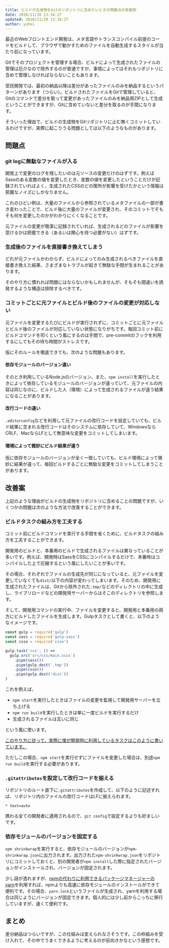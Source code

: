 ```yaml
---
title: ビルドの生成物をGitのリポジトリに含めたいときの問題点の改善例
date: 2016/11/28 13:34:27
updated: 2016/11/28 13:34:27
author: yuhei
---
```

最近のWebフロントエンド開発は、メタ言語やトランスコンパイル前提のコードをビルドして、ブラウザで動かすためのファイルを自動生成するスタイルが当たり前になっています。

Gitでそのプロジェクトを管理する場合、ビルドによって生成されたファイルの管理は厄介なので除外するのが普通ですが、事情によってはそれもリポジトリに含めて管理しなければならないこともあります。

<!-- more -->

受託開発では、最初の納品以降は差分があったファイルのみを納品するというパターンがあります（つらい）。ビルドされたファイルをGitで管理していると、Gitのコマンドで差分を取って変更があったファイルのみを納品用ZIPとして生成ということができますが、Gitに含めていないと差分を取るのが手間になります。

そういった理由で、ビルドの生成物をGitリポジトリに止む無くコミットしているわけですが、実際に起こりうる問題としては以下のようなものがあります。

## 問題点

### git logに無駄なファイルが入る

開発上で変更のログを残したいのは元ソースの変更だけのはずです。例えばSassのある変数の値を変更したとき、変数の値を変更したということだけが記録されていればよく、生成されたCSSのどの箇所が影響を受けたかという情報は邪魔なノイズにしかなりません。

これのひどい例は、大量のファイルから参照されているメタファイルの一部が書き変わったことで、ビルド後に大量のファイルが変更され、そのコミットでそもそも何を変更したのかがわかりにくくなることです。

元ファイルの変更が簡潔に記録されていれば、生成されるどのファイルが影響を受けるかは把握できる（あるいは関心を持つ必要がない）はずです。

### 生成後のファイルを直接書き換えてしまう

どれが元ファイルかわからず、ビルドによってのみ生成されるべきファイルを直接書き換えた結果、さまざまなトラブルが起きて無駄な手間が生まれることがあります。

そのやり方に慣れれば問題にはならないかもしれませんが、そもそも間違いを誘発するような構造は排除するべきです。

### コミットごとに元ファイルとビルド後のファイルの変更が対応しない

元ファイルを変更するたびにビルドが実行されずに、コミットごとに元ファイルとビルド後のファイルが対応していない状態になりがちです。毎回コミット前にビルドコマンドを叩くという風にするのは手間で、pre-commitのフックを利用するにしてもその待ち時間がストレスです。

仮にそのルールを徹底できても、次のような問題もあります。

#### 依存モジュールのバージョン違い

そのとき利用しているNode.jsのバージョン、また、`npm install`を実行したときによって依存しているモジュールのバージョンが違っていて、元ファイルの内容は同じなのに、ビルドした人（環境）によって生成されるファイルが違う結果になることがあります。

#### 改行コードの違い

`.editorconfig`などを利用して元ファイルの改行コードを設定していても、ビルド結果に含まれる改行コードはそのシステムに依存していて、WindowsならCRLF、MacならLFとして無意味な変更をコミットしてしまいます。

#### 環境によって微妙にビルド結果が違う

仮に依存モジュールのバージョンが全く一致していても、ビルド環境によって微妙に結果が違って、毎回ビルドするごとに無駄な変更をコミットしてしまうことがあります。

## 改善案

上記のような理由がビルドの生成物をリポジトリに含めることの問題ですが、いくつかの問題は次のような方法で改善することができます。

### ビルドタスクの組み方を工夫する

コミット前にビルドコマンドを実行する手間を省くために、ビルドタスクの組み方を工夫することができます。

開発用のビルドと、本番用のビルドで生成されるファイルは異なっていることが多いです。例えば、開発時はSassをCSSにコンパイルするだけで、本番時はコンパイルした上で圧縮するという風にしたいことが多いです。

その場合、それぞれでファイルの生成先が同じになっていると、元ファイルを変更していなくても`dist/`以下の内容が変わってしまいます。そのため、開発用に生成されたファイルは、Gitから除外された`.tmp/`などのディレクトリの中に生成し、ライブリロードなどの開発用サーバーからはそこのディレクトリを参照します。

そして、開発用コマンドの実行中、ファイルを変更すると、開発用と本番用の両方にビルドしたファイルを生成します。Gulpタスクとして書くと、以下のようなイメージです。

```javascript
const gulp = require('gulp')
const sass = require('gulp-sass')
const csso = require('csso')

gulp.task('css', () =>
  gulp.src('src/css/main.scss')
    .pipe(sass())
    .pipe(gulp.dest('.tmp'))
    .pipe(csso())
    .pipe(gulp.dest('dist'))
)
```

これを例えば、

- `npm start`を実行したときはファイルの変更を監視して開発用サーバーを立ち上げる
- `npm run build`を実行したときは単に一度ビルドを実行するだけ
- 生成されるファイルは互いに同じ

という風に使います。

[このやり方に従って、実際に僕が開発時に利用しているタスクはこのように書いています。](https://github.com/yuheiy/real-world-website-boilerplate/blob/v2/gulpfile.babel.js)

ただしこの場合、`npm start`を実行せずにファイルを変更した場合は、別途`npm run build`を実行する必要があります。

### `.gitattributes`を設定して改行コードを揃える

リポジトリのルート直下に`.gitattributes`を作成して、以下のように記述すれば、リポジトリ内のファイルの改行コードはLFに揃えられます。

```
* text=auto
```

携わる全ての開発者に適用されるので、`git config`で設定するよりも好ましいです。

### 依存モジュールのバージョンを固定する

`npm shrinkwrap`を実行すると、依存モジュールのバージョンが`npm-shrinkwrap.json`に出力されます。出力された`npm-shrinkwrap.json`をリポジトリにコミットしておくと、別の開発者が`npm install`した際に指定されたバージョンがインストールされ、バージョンが固定されます。

少し話が逸れますが、[npmの代わりに利用できるパッケージマネージャーのyarn](https://github.com/yarnpkg/yarn)を利用すれば、npmよりも高速に依存モジュールのインストールができて便利です。その場合、`yarn.lock`というファイルが生成され、yarnを利用する場合は同じようにバージョンが固定できます。個人的には少し前からこっちに移行していますが、速くて便利です。

## まとめ

差分納品はつらいですが、この仕組みは変えられなさそうです。この枠組みを受け入れて、その中でうまくできるように考えるのが前向きかなという感想です。
